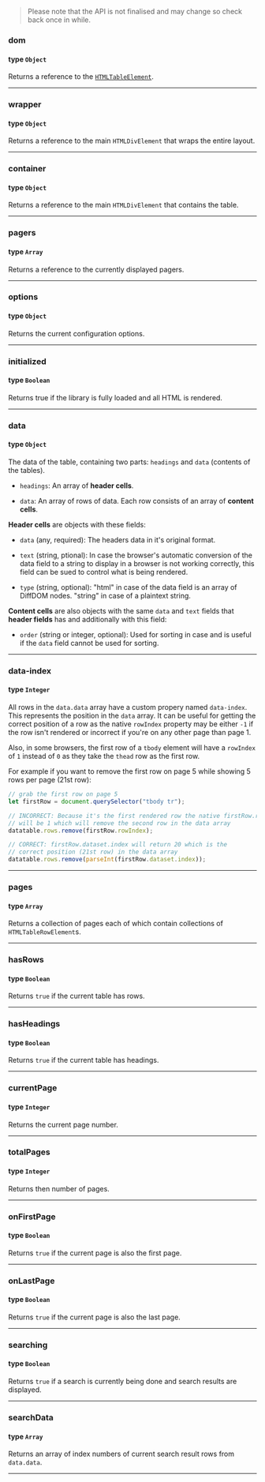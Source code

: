 >Please note that the API is not finalised and may change so check back once in while.

### dom
#### type `Object`

Returns a reference to the [`HTMLTableElement`](https://developer.mozilla.org/en/docs/Web/API/HTMLTableElement).

---

### wrapper
#### type `Object`

Returns a reference to the main `HTMLDivElement` that wraps the entire layout.

---

### container
#### type `Object`

Returns a reference to the main `HTMLDivElement` that contains the table.

---

### pagers
#### type `Array`

Returns a reference to the currently displayed pagers.

---

### options
#### type `Object`

Returns the current configuration options.

---


### initialized
#### type `Boolean`

Returns true if the library is fully loaded and all HTML is rendered.

---

### data
#### type `Object`

The data of the table, containing two parts: `headings` and `data` (contents of the tables).

* `headings`: An array of **header cells**.

* `data`: An array of rows of data. Each row consists of an array of **content cells**.


**Header cells** are objects with these fields:

* `data` (any, required): The headers data in it's original format.

* `text` (string, ptional): In case the browser's automatic conversion of the data field to a string to display in a browser is not working correctly, this field can be sued to control what is being rendered.

* `type` (string, optional): "html" in case of the data field is an array of DiffDOM nodes. "string" in case of a plaintext string.

**Content cells** are also objects with the same `data` and `text` fields that **header fields** has and additionally with this field:

* `order` (string or integer, optional): Used for sorting in case and is useful if the `data` field cannot be used for sorting.

---

### data-index
#### type `Integer`

All rows in the `data.data` array have a custom propery named `data-index`. This represents the position in the `data` array. It can be useful for getting the correct position of a row as the native `rowIndex` property may be either `-1` if the row isn't rendered or incorrect if you're on any other page than page 1.

Also, in some browsers, the first row of a `tbody` element will have a `rowIndex` of `1` instead of `0` as they take the `thead` row as the first row.

For example if you want to remove the first row on page 5 while showing 5 rows per page (21st row):

```javascript
// grab the first row on page 5
let firstRow = document.querySelector("tbody tr");

// INCORRECT: Because it's the first rendered row the native firstRow.rowIndex
// will be 1 which will remove the second row in the data array
datatable.rows.remove(firstRow.rowIndex);

// CORRECT: firstRow.dataset.index will return 20 which is the
// correct position (21st row) in the data array
datatable.rows.remove(parseInt(firstRow.dataset.index));

```

---

### pages
#### type `Array`

Returns a collection of pages each of which contain collections of `HTMLTableRowElement`s.

---

### hasRows
#### type `Boolean`

Returns `true` if the current table has rows.

---

### hasHeadings
#### type `Boolean`

Returns `true` if the current table has headings.

---

### currentPage
#### type `Integer`

Returns the current page number.

---

### totalPages
#### type `Integer`

Returns then number of pages.

---

### onFirstPage
#### type `Boolean`

Returns `true` if the current page is also the first page.

---

### onLastPage
#### type `Boolean`

Returns `true` if the current page is also the last page.

---

### searching
#### type `Boolean`

Returns `true` if a search is currently being done and search results are displayed.

---

### searchData
#### type `Array`

Returns an array of index numbers of current search result rows from `data.data`.

---
